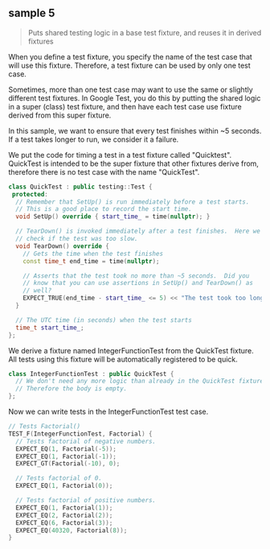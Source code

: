 ## sample 5

> Puts shared testing logic in a base test fixture, and reuses it in derived fixtures

When you define a test fixture, you specify the name of the test case that will use this fixture. Therefore, a test fixture can be used by only one test case.

Sometimes, more than one test case may want to use the same or slightly different test fixtures. In Google Test, you do this by putting the shared logic in a super (class) test fixture, and then have each test case use fixture derived from this super fixture.

In this sample, we want to ensure that every test finishes within ~5 seconds. If a test takes longer to run, we consider it a failure.

We put the code for timing a test in a test fixture called "Quicktest". QuickTest is intended to be the super fixture that other fixtures derive from, therefore there is no test case with the name "QuickTest".

```cpp
class QuickTest : public testing::Test {
 protected:
  // Remember that SetUp() is run immediately before a test starts.
  // This is a good place to record the start time.
  void SetUp() override { start_time_ = time(nullptr); }

  // TearDown() is invoked immediately after a test finishes.  Here we
  // check if the test was too slow.
  void TearDown() override {
    // Gets the time when the test finishes
    const time_t end_time = time(nullptr);

    // Asserts that the test took no more than ~5 seconds.  Did you
    // know that you can use assertions in SetUp() and TearDown() as
    // well?
    EXPECT_TRUE(end_time - start_time_ <= 5) << "The test took too long.";
  }

  // The UTC time (in seconds) when the test starts
  time_t start_time_;
};
```

We derive a fixture named IntegerFunctionTest from the QuickTest fixture. All tests using this fixture will be automatically registered to be quick.

```cpp
class IntegerFunctionTest : public QuickTest {
  // We don't need any more logic than already in the QuickTest fixture.
  // Therefore the body is empty.
};
```

Now we can write tests in the IntegerFunctionTest test case.

```cpp
// Tests Factorial()
TEST_F(IntegerFunctionTest, Factorial) {
  // Tests factorial of negative numbers.
  EXPECT_EQ(1, Factorial(-5));
  EXPECT_EQ(1, Factorial(-1));
  EXPECT_GT(Factorial(-10), 0);

  // Tests factorial of 0.
  EXPECT_EQ(1, Factorial(0));

  // Tests factorial of positive numbers.
  EXPECT_EQ(1, Factorial(1));
  EXPECT_EQ(2, Factorial(2));
  EXPECT_EQ(6, Factorial(3));
  EXPECT_EQ(40320, Factorial(8));
}
```


